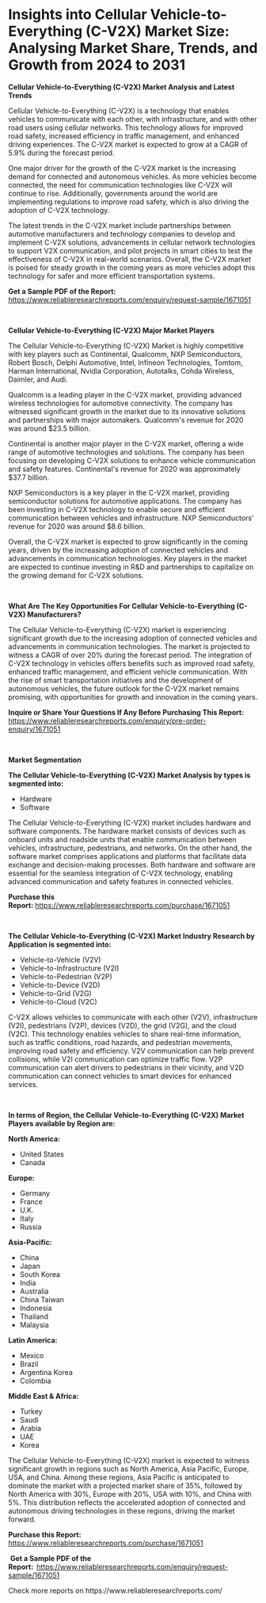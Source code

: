 <p><h1>Insights into Cellular Vehicle-to-Everything (C-V2X) Market Size: Analysing Market Share, Trends, and Growth from 2024 to 2031</h1></p><p><strong>Cellular Vehicle-to-Everything (C-V2X) Market Analysis and Latest Trends</strong></p>
<p><p>Cellular Vehicle-to-Everything (C-V2X) is a technology that enables vehicles to communicate with each other, with infrastructure, and with other road users using cellular networks. This technology allows for improved road safety, increased efficiency in traffic management, and enhanced driving experiences. The C-V2X market is expected to grow at a CAGR of 5.9% during the forecast period.</p><p>One major driver for the growth of the C-V2X market is the increasing demand for connected and autonomous vehicles. As more vehicles become connected, the need for communication technologies like C-V2X will continue to rise. Additionally, governments around the world are implementing regulations to improve road safety, which is also driving the adoption of C-V2X technology.</p><p>The latest trends in the C-V2X market include partnerships between automotive manufacturers and technology companies to develop and implement C-V2X solutions, advancements in cellular network technologies to support V2X communication, and pilot projects in smart cities to test the effectiveness of C-V2X in real-world scenarios. Overall, the C-V2X market is poised for steady growth in the coming years as more vehicles adopt this technology for safer and more efficient transportation systems.</p></p>
<p><strong>Get a Sample PDF of the Report:&nbsp;</strong> <a href="https://www.reliableresearchreports.com/enquiry/request-sample/1671051">https://www.reliableresearchreports.com/enquiry/request-sample/1671051</a></p>
<p>&nbsp;</p>
<p><strong>Cellular Vehicle-to-Everything (C-V2X) Major Market Players</strong></p>
<p><p>The Cellular Vehicle-to-Everything (C-V2X) Market is highly competitive with key players such as Continental, Qualcomm, NXP Semiconductors, Robert Bosch, Delphi Automotive, Intel, Infineon Technologies, Tomtom, Harman International, Nvidia Corporation, Autotalks, Cohda Wireless, Daimler, and Audi.</p><p>Qualcomm is a leading player in the C-V2X market, providing advanced wireless technologies for automotive connectivity. The company has witnessed significant growth in the market due to its innovative solutions and partnerships with major automakers. Qualcomm's revenue for 2020 was around $23.5 billion.</p><p>Continental is another major player in the C-V2X market, offering a wide range of automotive technologies and solutions. The company has been focusing on developing C-V2X solutions to enhance vehicle communication and safety features. Continental's revenue for 2020 was approximately $37.7 billion.</p><p>NXP Semiconductors is a key player in the C-V2X market, providing semiconductor solutions for automotive applications. The company has been investing in C-V2X technology to enable secure and efficient communication between vehicles and infrastructure. NXP Semiconductors' revenue for 2020 was around $8.6 billion.</p><p>Overall, the C-V2X market is expected to grow significantly in the coming years, driven by the increasing adoption of connected vehicles and advancements in communication technologies. Key players in the market are expected to continue investing in R&D and partnerships to capitalize on the growing demand for C-V2X solutions.</p></p>
<p>&nbsp;</p>
<p><strong>What Are The Key Opportunities For Cellular Vehicle-to-Everything (C-V2X) Manufacturers?</strong></p>
<p><p>The Cellular Vehicle-to-Everything (C-V2X) market is experiencing significant growth due to the increasing adoption of connected vehicles and advancements in communication technologies. The market is projected to witness a CAGR of over 20% during the forecast period. The integration of C-V2X technology in vehicles offers benefits such as improved road safety, enhanced traffic management, and efficient vehicle communication. With the rise of smart transportation initiatives and the development of autonomous vehicles, the future outlook for the C-V2X market remains promising, with opportunities for growth and innovation in the coming years.</p></p>
<p><strong>Inquire or Share Your Questions If Any Before Purchasing This Report:</strong> <a href="https://www.reliableresearchreports.com/enquiry/pre-order-enquiry/1671051">https://www.reliableresearchreports.com/enquiry/pre-order-enquiry/1671051</a></p>
<p>&nbsp;</p>
<p><strong>Market Segmentation</strong></p>
<p><strong>The Cellular Vehicle-to-Everything (C-V2X) Market Analysis by types is segmented into:</strong></p>
<p><ul><li>Hardware</li><li>Software</li></ul></p>
<p><p>The Cellular Vehicle-to-Everything (C-V2X) market includes hardware and software components. The hardware market consists of devices such as onboard units and roadside units that enable communication between vehicles, infrastructure, pedestrians, and networks. On the other hand, the software market comprises applications and platforms that facilitate data exchange and decision-making processes. Both hardware and software are essential for the seamless integration of C-V2X technology, enabling advanced communication and safety features in connected vehicles.</p></p>
<p><strong>Purchase this Report:&nbsp;</strong><a href="https://www.reliableresearchreports.com/purchase/1671051">https://www.reliableresearchreports.com/purchase/1671051</a></p>
<p>&nbsp;</p>
<p><strong>The Cellular Vehicle-to-Everything (C-V2X) Market Industry Research by Application is segmented into:</strong></p>
<p><ul><li>Vehicle-to-Vehicle (V2V)</li><li>Vehicle-to-Infrastructure (V2I)</li><li>Vehicle-to-Pedestrian (V2P)</li><li>Vehicle-to-Device (V2D)</li><li>Vehicle-to-Grid (V2G)</li><li>Vehicle-to-Cloud (V2C)</li></ul></p>
<p><p>C-V2X allows vehicles to communicate with each other (V2V), infrastructure (V2I), pedestrians (V2P), devices (V2D), the grid (V2G), and the cloud (V2C). This technology enables vehicles to share real-time information, such as traffic conditions, road hazards, and pedestrian movements, improving road safety and efficiency. V2V communication can help prevent collisions, while V2I communication can optimize traffic flow. V2P communication can alert drivers to pedestrians in their vicinity, and V2D communication can connect vehicles to smart devices for enhanced services.</p></p>
<p>&nbsp;</p>
<p><strong>In terms of Region, the Cellular Vehicle-to-Everything (C-V2X) Market Players available by Region are:</strong></p>
<p>
    <p> <strong> North America: </strong>
        <ul>
            <li>United States</li>
            <li>Canada</li>
        </ul>
        </p> 
    <p> <strong> Europe: </strong>
        <ul>
            <li>Germany</li>
            <li>France</li>
            <li>U.K.</li>
            <li>Italy</li>
            <li>Russia</li>
        </ul>
        </p> 
    <p> <strong> Asia-Pacific: </strong>
        <ul>
            <li>China</li>
            <li>Japan</li>
            <li>South Korea</li>
            <li>India</li>
            <li>Australia</li>
            <li>China Taiwan</li>
            <li>Indonesia</li>
            <li>Thailand</li>
            <li>Malaysia</li>
        </ul>
        </p> 
    <p> <strong> Latin America: </strong>
        <ul>
            <li>Mexico</li>
            <li>Brazil</li>
            <li>Argentina Korea</li>
            <li>Colombia</li>
        </ul>
        </p> 
    <p> <strong> Middle East & Africa: </strong>
        <ul>
            <li>Turkey</li>
            <li>Saudi</li>
            <li>Arabia</li>
            <li>UAE</li>
            <li>Korea</li>
        </ul>
    </p>
    </p>
<p><p>The Cellular Vehicle-to-Everything (C-V2X) market is expected to witness significant growth in regions such as North America, Asia Pacific, Europe, USA, and China. Among these regions, Asia Pacific is anticipated to dominate the market with a projected market share of 35%, followed by North America with 30%, Europe with 20%, USA with 10%, and China with 5%. This distribution reflects the accelerated adoption of connected and autonomous driving technologies in these regions, driving the market forward.</p></p>
<p><strong>Purchase this Report: </strong><a href="https://www.reliableresearchreports.com/purchase/1671051">https://www.reliableresearchreports.com/purchase/1671051</a></p>
<p>&nbsp;<strong>Get a Sample PDF of the Report:&nbsp;&nbsp;</strong><a href="https://www.reliableresearchreports.com/enquiry/request-sample/1671051">https://www.reliableresearchreports.com/enquiry/request-sample/1671051</a></p>
<p><strong></strong></p>
<p>Check more reports on https://www.reliableresearchreports.com/</p>